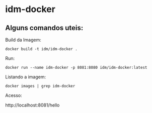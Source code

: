 # idm-docker

## Alguns comandos uteis:

Build da Imagem:

`docker build -t idm/idm-docker .`

Run:

`docker run --name idm-docker -p 8081:8080 idm/idm-docker:latest`

Listando a imagem:

`docker images | grep idm-docker`

Acesso:

http://localhost:8081/hello
